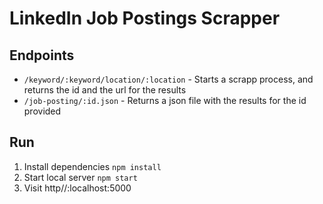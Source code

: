 # LinkedIn Job Postings Scrapper

## Endpoints
- `/keyword/:keyword/location/:location` - Starts a scrapp process, and returns the id and the url for the results 
- `/job-posting/:id.json` - Returns a json file with the results for the id provided

## Run 

1. Install dependencies  `npm install`
2. Start local server `npm start`
3. Visit http//:localhost:5000
